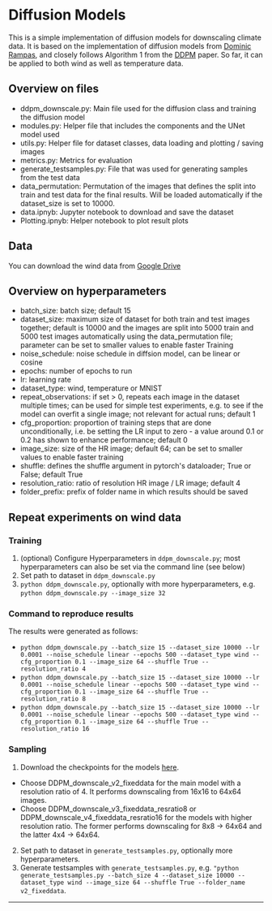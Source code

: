 # Diffusion Models
This is a simple implementation of diffusion models for downscaling climate data. It is based on the implementation of diffusion models from [Dominic Rampas](https://github.com/dome272/Diffusion-Models-pytorch), and closely follows Algorithm 1 from the [DDPM](https://arxiv.org/pdf/2006.11239.pdf) paper. So far, it can be applied to both wind as well as temperature data.

## Overview on files
- ddpm_downscale.py: Main file used for the diffusion class and training the diffusion model
- modules.py: Helper file that includes the components and the UNet model used
- utils.py: Helper file for dataset classes, data loading and plotting / saving images
- metrics.py: Metrics for evaluation
- generate_testsamples.py: File that was used for generating samples from the test data
- data_permutation: Permutation of the images that defines the split into train and test data for the final results. Will be loaded automatically if the dataset_size is set to 10000.
- data.ipnyb: Jupyter notebook to download and save the dataset
- Plotting.ipnyb: Helper notebook to plot result plots

## Data
You can download the wind data from [Google Drive](https://drive.google.com/file/d/1zLTmCfsZIl0Sb8FPS9oYPME0HOuFSt8u/view?usp=share_link)

## Overview on hyperparameters
- batch_size: batch size; default 15
- dataset_size: maximum size of dataset for both train and test images together; default is 10000 and the images are split into 5000 train and 5000 test images automatically using the data_permutation file; parameter can be set to smaller values to enable faster Training
- noise_schedule: noise schedule in diffsion model, can be linear or cosine
- epochs: number of epochs to run
- lr: learning rate
- dataset_type: wind, temperature or MNIST
- repeat_observations: if set > 0, repeats each image in the dataset multiple times; can be used for simple test experiments, e.g. to see if the model can overfit a single image; not relevant for actual runs; default 1
- cfg_proportion: proportion of training steps that are done unconditionally, i.e. be setting the LR input to zero - a value around 0.1 or 0.2  has shown to enhance performance; default 0
- image_size: size of the HR image; default 64; can be set to smaller values to enable faster training
- shuffle: defines the shuffle argument in pytorch's dataloader; True or False; default True
- resolution_ratio: ratio of resolution HR image / LR image; default 4
- folder_prefix: prefix of folder name in which results should be saved

## Repeat experiments on wind data
### Training
1. (optional) Configure Hyperparameters in ```ddpm_downscale.py```; most hyperparameters can also be set via the command line (see below)
2. Set path to dataset in ```ddpm_downscale.py```
3. ```python ddpm_downscale.py```, optionally with more hyperparameters, e.g. ```python ddpm_downscale.py --image_size 32```

### Command to reproduce results
The results were generated as follows:
- ```python ddpm_downscale.py --batch_size 15 --dataset_size 10000 --lr 0.0001 --noise_schedule linear --epochs 500 --dataset_type wind --cfg_proportion 0.1 --image_size 64 --shuffle True --resolution_ratio 4```
- ```python ddpm_downscale.py --batch_size 15 --dataset_size 10000 --lr 0.0001 --noise_schedule linear --epochs 500 --dataset_type wind --cfg_proportion 0.1 --image_size 64 --shuffle True --resolution_ratio 8```
- ```python ddpm_downscale.py --batch_size 15 --dataset_size 10000 --lr 0.0001 --noise_schedule linear --epochs 500 --dataset_type wind --cfg_proportion 0.1 --image_size 64 --shuffle True --resolution_ratio 16```

### Sampling
1. Download the checkpoints for the models [here](https://drive.google.com/drive/folders/18J1K70g4nIK_8SViRdr7kYJc7C0MdUrH?usp=share_link).
- Choose DDPM_downscale_v2_fixeddata for the main model with a resolution ratio of 4. It performs downscaling from 16x16 to 64x64 images.
- Choose DDPM_downscale_v3_fixeddata_resratio8 or DDPM_downscale_v4_fixeddata_resratio16 for the models with higher resolution ratio. The former performs downscaling for 8x8 -> 64x64 and the latter 4x4 -> 64x64.
2. Set path to dataset in ```generate_testsamples.py```, optionally more hyperparameters.
3. Generate testsamples with ```generate_testsamples.py```, e.g.
```"python generate_testsamples.py --batch_size 4 --dataset_size 10000 --dataset_type wind --image_size 64 --shuffle True --folder_name v2_fixeddata```.
<hr>
